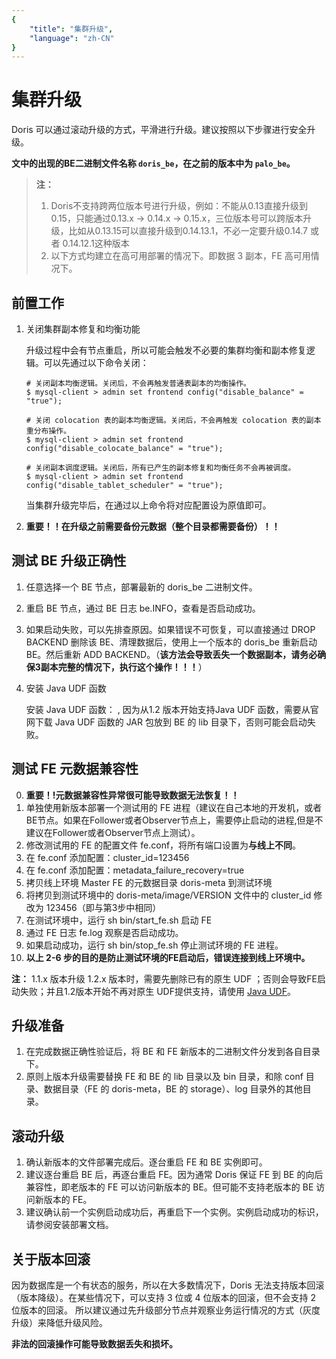 ```yaml
---
{
    "title": "集群升级",
    "language": "zh-CN"
}
---
```


<!-- 
Licensed to the Apache Software Foundation (ASF) under one
or more contributor license agreements.  See the NOTICE file
distributed with this work for additional information
regarding copyright ownership.  The ASF licenses this file
to you under the Apache License, Version 2.0 (the
"License"); you may not use this file except in compliance
with the License.  You may obtain a copy of the License at

  http://www.apache.org/licenses/LICENSE-2.0

Unless required by applicable law or agreed to in writing,
software distributed under the License is distributed on an
"AS IS" BASIS, WITHOUT WARRANTIES OR CONDITIONS OF ANY
KIND, either express or implied.  See the License for the
specific language governing permissions and limitations
under the License.
-->

# 集群升级

Doris 可以通过滚动升级的方式，平滑进行升级。建议按照以下步骤进行安全升级。

**文中的出现的BE二进制文件名称 `doris_be`，在之前的版本中为 `palo_be`。**

> **注：**
>
> 1. Doris不支持跨两位版本号进行升级，例如：不能从0.13直接升级到0.15，只能通过0.13.x -> 0.14.x -> 0.15.x，三位版本号可以跨版本升级，比如从0.13.15可以直接升级到0.14.13.1，不必一定要升级0.14.7 或者 0.14.12.1这种版本
> 1. 以下方式均建立在高可用部署的情况下。即数据 3 副本，FE 高可用情况下。

## 前置工作

1. 关闭集群副本修复和均衡功能

   升级过程中会有节点重启，所以可能会触发不必要的集群均衡和副本修复逻辑。可以先通过以下命令关闭：

   ```
   # 关闭副本均衡逻辑。关闭后，不会再触发普通表副本的均衡操作。
   $ mysql-client > admin set frontend config("disable_balance" = "true");
   
   # 关闭 colocation 表的副本均衡逻辑。关闭后，不会再触发 colocation 表的副本重分布操作。
   $ mysql-client > admin set frontend config("disable_colocate_balance" = "true");
   
   # 关闭副本调度逻辑。关闭后，所有已产生的副本修复和均衡任务不会再被调度。
   $ mysql-client > admin set frontend config("disable_tablet_scheduler" = "true");
   ```

   当集群升级完毕后，在通过以上命令将对应配置设为原值即可。

2. **重要！！在升级之前需要备份元数据（整个目录都需要备份）！！**

## 测试 BE 升级正确性

1. 任意选择一个 BE 节点，部署最新的 doris_be 二进制文件。

2. 重启 BE 节点，通过 BE 日志 be.INFO，查看是否启动成功。

3. 如果启动失败，可以先排查原因。如果错误不可恢复，可以直接通过 DROP BACKEND 删除该 BE、清理数据后，使用上一个版本的 doris_be 重新启动 BE。然后重新 ADD BACKEND。（**该方法会导致丢失一个数据副本，请务必确保3副本完整的情况下，执行这个操作！！！**）

4. 安装 Java UDF 函数

   <version since="1.2.0">安装 Java UDF 函数： </version>, 因为从1.2 版本开始支持Java UDF 函数，需要从官网下载 Java UDF 函数的 JAR 包放到 BE 的 lib 目录下，否则可能会启动失败。


## 测试 FE 元数据兼容性

0. **重要！!元数据兼容性异常很可能导致数据无法恢复！！**
1. 单独使用新版本部署一个测试用的 FE 进程（建议在自己本地的开发机，或者BE节点。如果在Follower或者Observer节点上，需要停止启动的进程,但是不建议在Follower或者Observer节点上测试）。
2. 修改测试用的 FE 的配置文件 fe.conf，将所有端口设置为**与线上不同**。
3. 在 fe.conf 添加配置：cluster_id=123456
4. 在 fe.conf 添加配置：metadata_failure_recovery=true
5. 拷贝线上环境 Master FE 的元数据目录 doris-meta 到测试环境
6. 将拷贝到测试环境中的 doris-meta/image/VERSION 文件中的 cluster_id 修改为 123456（即与第3步中相同）
7. 在测试环境中，运行 sh bin/start_fe.sh 启动 FE
8. 通过 FE 日志 fe.log 观察是否启动成功。
9. 如果启动成功，运行 sh bin/stop_fe.sh 停止测试环境的 FE 进程。
10. **以上 2-6 步的目的是防止测试环境的FE启动后，错误连接到线上环境中。**

**注：**
1.1.x 版本升级 1.2.x 版本时，需要先删除已有的原生 UDF ；否则会导致FE启动失败；并且1.2版本开始不再对原生 UDF提供支持，请使用 [Java UDF](../../ecosystem/udf/java-user-defined-function.md)。

## 升级准备

1. 在完成数据正确性验证后，将 BE 和 FE 新版本的二进制文件分发到各自目录下。
2. 原则上版本升级需要替换 FE 和 BE 的 lib 目录以及 bin 目录，和除 conf 目录、数据目录（FE 的 doris-meta，BE 的 storage）、log 目录外的其他目录。

## 滚动升级

1. 确认新版本的文件部署完成后。逐台重启 FE 和 BE 实例即可。
2. 建议逐台重启 BE 后，再逐台重启 FE。因为通常 Doris 保证 FE 到 BE 的向后兼容性，即老版本的 FE 可以访问新版本的 BE。但可能不支持老版本的 BE 访问新版本的 FE。
3. 建议确认前一个实例启动成功后，再重启下一个实例。实例启动成功的标识，请参阅安装部署文档。

## 关于版本回滚
因为数据库是一个有状态的服务，所以在大多数情况下，Doris 无法支持版本回滚（版本降级）。在某些情况下，可以支持 3 位或 4 位版本的回滚，但不会支持 2 位版本的回滚。
所以建议通过先升级部分节点并观察业务运行情况的方式（灰度升级）来降低升级风险。

**非法的回滚操作可能导致数据丢失和损坏。**
